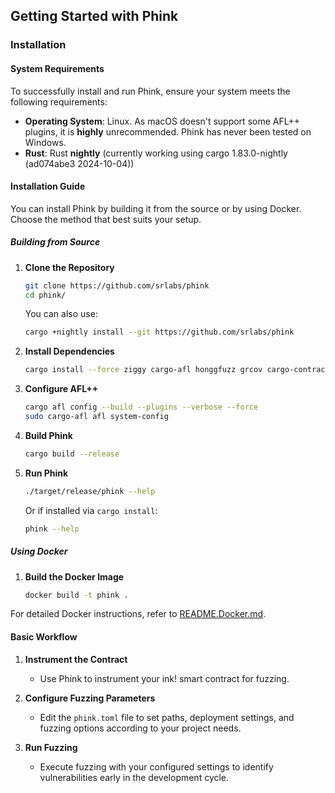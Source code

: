 ## Getting Started with Phink

### Installation

#### System Requirements

To successfully install and run Phink, ensure your system meets the following requirements:

- **Operating System**: Linux. As macOS doesn't support some AFL++ plugins, it is **highly** unrecommended. Phink has
  never
  been tested on Windows.
- **Rust**: Rust **nightly** (currently working using cargo 1.83.0-nightly (ad074abe3 2024-10-04))

#### Installation Guide

You can install Phink by building it from the source or by using Docker. Choose the method that best suits your setup.

##### Building from Source

1. **Clone the Repository**
   ```bash
   git clone https://github.com/srlabs/phink
   cd phink/
   ```
   You can also use:
   ```bash 
   cargo +nightly install --git https://github.com/srlabs/phink
   ```

2. **Install Dependencies**
   ```bash
   cargo install --force ziggy cargo-afl honggfuzz grcov cargo-contract --locked
   ```

3. **Configure AFL++**
   ```bash
   cargo afl config --build --plugins --verbose --force
   sudo cargo-afl afl system-config
   ```

4. **Build Phink**
   ```bash
   cargo build --release
   ```

5. **Run Phink**
   ```bash
   ./target/release/phink --help
   ```
   Or if installed via `cargo install`:
   ```bash
   phink --help
   ```

##### Using Docker

1. **Build the Docker Image**
   ```bash
   docker build -t phink .
   ```

For detailed Docker instructions, refer
to [README.Docker.md](https://github.com/srlabs/phink/blob/main/README.Docker.md).

#### Basic Workflow

1. **Instrument the Contract**
    - Use Phink to instrument your ink! smart contract for fuzzing.

2. **Configure Fuzzing Parameters**
    - Edit the `phink.toml` file to set paths, deployment settings, and fuzzing options according to your project needs.

3. **Run Fuzzing**
    - Execute fuzzing with your configured settings to identify vulnerabilities early in the development cycle.